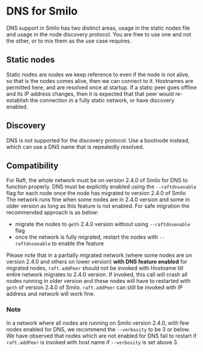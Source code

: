 # DNS for Smilo

DNS support in Smilo has two distinct areas, usage in the static nodes file and usage in the 
node discovery protocol. You are free to use one and not the other, or to mix them as the use case
requires.

## Static nodes

Static nodes are nodes we keep reference to even if the node is not alive, so that is the nodes comes alive, 
then we can connect to it. Hostnames are permitted here, and are resolved once at startup. If a static peer goes offline
and its IP address changes, then it is expected that that peer would re-establish the connection in a fully static 
network, or have discovery enabled.

## Discovery

DNS is not supported for the discovery protocol. Use a bootnode instead, which can use a DNS name that is repeatedly
resolved.

## Compatibility
For Raft, the whole network must be on version 2.4.0 of Smilo for DNS to function properly.  DNS must 
be explicitly enabled using the `--raftdnsenable` flag for each node once the node has migrated to version 2.4.0 of Smilo
The network runs fine when some nodes are in 2.4.0 version and some in older version as long as this feature is not enabled. For safe migration the recommended approach is as below:
* migrate the nodes to `geth` 2.4.0 version without using `--raftdnsenable` flag
* once the network is fully migrated, restart the nodes with `--raftdnsenable` to enable the feature

Please note that in a partially migrated network  (where some nodes are on version 2.4.0 and others on lower version) **with DNS feature enabled** for migrated nodes, `raft.addPeer` should not be invoked with Hostname till entire network migrates to 2.4.0 version. If invoked, this call will crash all nodes running in older version and these nodes will have to restarted with `geth` of version 2.4.0 of Smilo. `raft.addPeer` can still be invoked with IP address and network will work fine. 

### Note
In a network where all nodes are running on Smilo version 2.4.0, with few nodes enabled for DNS, we recommend the
 `--verbosity` to be 3 or below. We have observed that nodes which are not enabled for DNS fail to restart if 
 `raft.addPeer` is invoked with host name if `--verbosity` is set above 3.